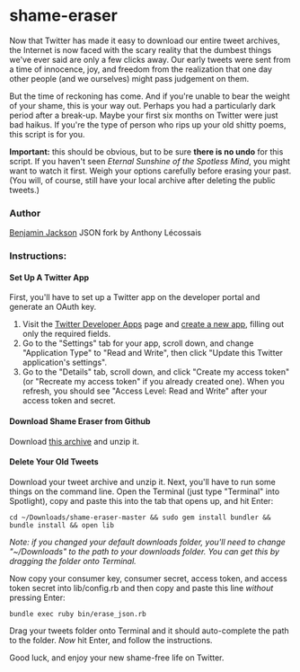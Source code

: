 # shame-eraser

Now that Twitter has made it easy to download our entire tweet archives, the Internet is now faced with the scary reality that the dumbest things we've ever said are only a few clicks away. Our early tweets were sent from a time of innocence, joy, and freedom from the realization that one day other people (and we ourselves) might pass judgement on them. 

But the time of reckoning has come. And if you're unable to bear the weight of your shame, this is your way out. Perhaps you had a particularly dark period after a break-up. Maybe your first six months on Twitter were just bad haikus. If you're the type of person who rips up your old shitty poems, this script is for you.

**Important:** this should be obvious, but to be sure **there is no undo** for this script. If you haven't seen *Eternal Sunshine of the Spotless Mind*, you might want to watch it first. Weigh your options carefully before erasing your past. (You will, of course, still have your local archive after deleting the public tweets.)

### Author 

[Benjamin Jackson](http://twitter.com/benjaminjackson)
JSON fork by Anthony Lécossais 

### Instructions:

#### Set Up A Twitter App

First, you'll have to set up a Twitter app on the developer portal and generate an OAuth key.

1. Visit the [Twitter Developer Apps](https://dev.twitter.com/apps) page and [create a new app](https://dev.twitter.com/apps/new), filling out only the required fields.
2. Go to the "Settings" tab for your app, scroll down, and change "Application Type" to "Read and Write", then click "Update this Twitter application's settings".
3. Go to the "Details" tab, scroll down, and click "Create my access token" (or "Recreate my access token" if you already created one). When you refresh, you should see "Access Level: Read and Write" after your access token and secret.

#### Download Shame Eraser from Github

Download [this archive](https://github.com/benjaminjackson/shame-eraser/archive/master.zip) and unzip it.

#### Delete Your Old Tweets

Download your tweet archive and unzip it. Next, you'll have to run some things on the command line. Open the Terminal (just type "Terminal" into Spotlight), copy and paste this into the tab that opens up, and hit Enter:

    cd ~/Downloads/shame-eraser-master && sudo gem install bundler && bundle install && open lib
    
*Note: if you changed your default downloads folder, you'll need to change "~/Downloads" to the path to your downloads folder. You can get this by dragging the folder onto Terminal.*

Now copy your consumer key, consumer secret, access token, and access token secret into lib/config.rb and then copy and paste this line *without* pressing Enter:

    bundle exec ruby bin/erase_json.rb 
    
Drag your tweets folder onto Terminal and it should auto-complete the path to the folder. *Now* hit Enter, and follow the instructions.

Good luck, and enjoy your new shame-free life on Twitter.
